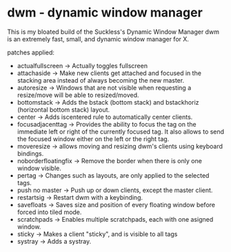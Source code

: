 # dwm - dynamic window manager
This is my bloated build of the Suckless's Dynamic Window Manager
dwm is an extremely fast, small, and dynamic window manager for X.

patches applied:
+ actualfullscreen -> Actually toggles fullscreen
+ attachaside -> Make new clients get attached and focused in the stacking area instead of always becoming the new master.
+ autoresize -> Windows that are not visible when requesting a resize/move will be able to resized/moved.
+ bottomstack -> Adds the bstack (bottom stack) and bstackhoriz (horizontal bottom stack) layout.
+ center -> Adds iscentered rule to automatically center clients.
+ focusadjacenttag -> Provides the ability to focus the tag on the immediate left or right of the currently focused tag. It also allows to send the focused window either on the left or the right tag.
+ moveresize -> allows moving and resizing dwm's clients using keyboard bindings.
+ noborderfloatingfix -> Remove the border when there is only one window visible.
+ pertag -> Changes such as layouts, are only applied to the selected tags.
+ push no master -> Push up or down  clients, except the master client.
+ restartsig -> Restart dwm with a keybinding.
+ savefloats -> Saves size and position of every floating window before forced into tiled mode.
+ scratchpads -> Enables multiple scratchpads, each with one asigned window.
+ sticky -> Makes a client "sticky", and is visible to all tags
+ systray -> Adds a systray.
